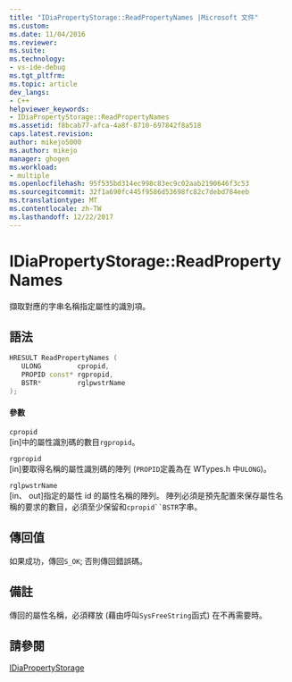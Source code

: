 ```yaml
---
title: "IDiaPropertyStorage::ReadPropertyNames |Microsoft 文件"
ms.custom: 
ms.date: 11/04/2016
ms.reviewer: 
ms.suite: 
ms.technology:
- vs-ide-debug
ms.tgt_pltfrm: 
ms.topic: article
dev_langs:
- C++
helpviewer_keywords:
- IDiaPropertyStorage::ReadPropertyNames
ms.assetid: f8bcab77-afca-4a8f-8710-697842f8a518
caps.latest.revision: 
author: mikejo5000
ms.author: mikejo
manager: ghogen
ms.workload:
- multiple
ms.openlocfilehash: 95f535bd314ec998c83ec9c02aab2190646f3c53
ms.sourcegitcommit: 32f1a690fc445f9586d53698fc82c7debd784eeb
ms.translationtype: MT
ms.contentlocale: zh-TW
ms.lasthandoff: 12/22/2017
---
```

# <a name="idiapropertystoragereadpropertynames"></a>IDiaPropertyStorage::ReadPropertyNames
擷取對應的字串名稱指定屬性的識別項。  
  
## <a name="syntax"></a>語法  
  
```C++  
HRESULT ReadPropertyNames (  
   ULONG         cpropid,  
   PROPID const* rgpropid,  
   BSTR*         rglpwstrName  
);  
```  
  
#### <a name="parameters"></a>參數  
 `cpropid`  
 [in]中的屬性識別碼的數目`rgpropid`。  
  
 `rgpropid`  
 [in]要取得名稱的屬性識別碼的陣列 (`PROPID`定義為在 WTypes.h 中`ULONG`)。  
  
 `rglpwstrName`  
 [in、 out]指定的屬性 id 的屬性名稱的陣列。 陣列必須是預先配置來保存屬性名稱的要求的數目，必須至少保留和`cpropid``BSTR`字串。  
  
## <a name="return-value"></a>傳回值  
 如果成功，傳回`S_OK`; 否則傳回錯誤碼。  
  
## <a name="remarks"></a>備註  
 傳回的屬性名稱，必須釋放 (藉由呼叫`SysFreeString`函式) 在不再需要時。  
  
## <a name="see-also"></a>請參閱  
 [IDiaPropertyStorage](../../debugger/debug-interface-access/idiapropertystorage.md)